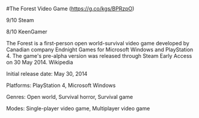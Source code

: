 #The Forest Video Game (https://g.co/kgs/BPRzpO)

9/10 
Steam

8/10 
KeenGamer

The Forest is a first-person open world-survival video game developed by Canadian company Endnight Games for Microsoft Windows and PlayStation 4. The game's pre-alpha version was released through Steam Early Access on 30 May 2014. Wikipedia

Initial release date: May 30, 2014

Platforms: PlayStation 4, Microsoft Windows

Genres: Open world, Survival horror, Survival game

Modes: Single-player video game, Multiplayer video game